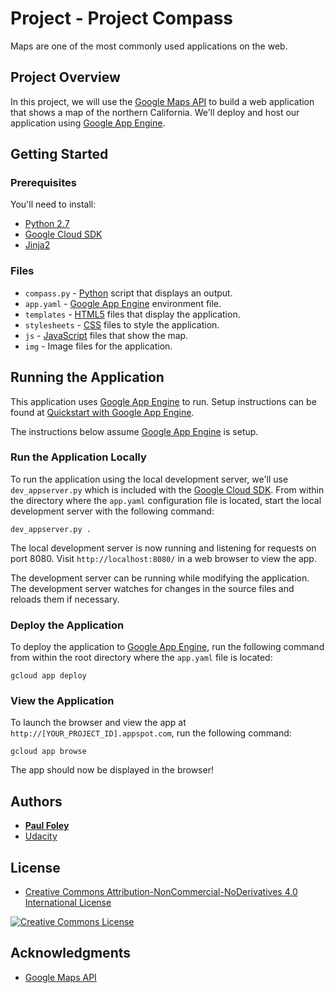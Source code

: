 # Project - Project Compass

Maps are one of the most commonly used applications on the web.


## Project Overview

In this project, we will use the [Google Maps API](https://developers.google.com/maps/web/) to build a web application that shows a map of the northern California. We'll deploy and host our application using [Google App Engine](https://cloud.google.com/appengine/).


## Getting Started

### Prerequisites
You'll need to install:

* [Python 2.7](https://www.python.org/)
* [Google Cloud SDK](https://cloud.google.com/sdk/docs/)
* [Jinja2](http://jinja.pocoo.org/)

### Files

* `compass.py` - [Python](https://www.python.org/) script that displays an output.
* `app.yaml` - [Google App Engine](https://cloud.google.com/appengine/) environment file.
* `templates` - [HTML5](https://www.w3schools.com/html/) files that display the application.
* `stylesheets` - [CSS](https://www.w3schools.com/css/default.asp) files to style the application.
* `js` - [JavaScript](https://www.w3schools.com/js/default.asp) files that show the map.
* `img` - Image files for the application.



## Running the Application

This application uses [Google App Engine](https://cloud.google.com/appengine/) to run. Setup instructions can be found at [Quickstart with Google App Engine](https://cloud.google.com/appengine/docs/standard/python/quickstart).

The instructions below assume [Google App Engine](https://cloud.google.com/appengine/docs/standard/python/quickstart) is setup.

### Run the Application Locally

To run the application using the local development server, we'll use `dev_appserver.py` which is included with the [Google Cloud SDK](https://cloud.google.com/sdk/docs/). From within the directory where the `app.yaml` configuration file is located, start the local development server with the following command:

`dev_appserver.py .`

The local development server is now running and listening for requests on port 8080. Visit `http://localhost:8080/` in a web browser to view the app.

The development server can be running while modifying the application. The development server watches for changes in the source files and reloads them if necessary.

### Deploy the Application

To deploy the application to [Google App Engine](https://cloud.google.com/appengine/), run the following command from within the root directory where the `app.yaml` file is located:

`gcloud app deploy`

### View the Application

To launch the browser and view the app at `http://[YOUR_PROJECT_ID].appspot.com`, run the following command:

`gcloud app browse`

The app should now be displayed in the browser!


## Authors

* **[Paul Foley](https://github.com/paulfoley)**
* [Udacity](https://www.udacity.com/)


## License

* <a rel="license" href="https://creativecommons.org/licenses/by-nc-nd/4.0/"> Creative Commons Attribution-NonCommercial-NoDerivatives 4.0 International License</a>

<a rel="license" href="https://creativecommons.org/licenses/by-nc-nd/4.0/">
	<img alt="Creative Commons License" style="border-width:0" src="https://i.creativecommons.org/l/by-nc-nd/4.0/88x31.png" />
</a>


## Acknowledgments

* [Google Maps API](https://developers.google.com/maps/web/)
